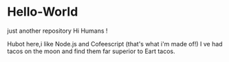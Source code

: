 # Hello-World
just another repository
Hi Humans !


Hubot here,i like Node.js and Cofeescript (that's what i'm made of!)
I ve had tacos on the moon and find them far superior to Eart tacos.

